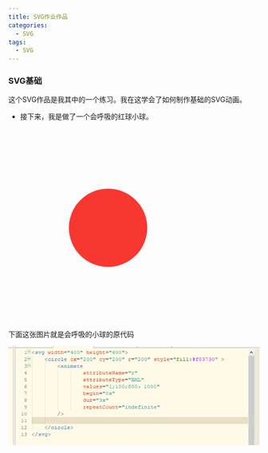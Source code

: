 ```yaml
---
title: SVG作业作品
categories:
  - SVG
tags:
  - SVG
---
```


### SVG基础
这个SVG作品是我其中的一个练习。我在这学会了如何制作基础的SVG动画。
- 接下来，我是做了一个会呼吸的红球小球。
<section>
<head>
<body>

<svg width="400" height="400">
<circle cx="200" cy="200" r="200" style="fill:#f83730" >
<animate
attributeName="r"
attributeType="XML"
values="1;100;800，1000"
begin="0s"
dur="3s"
repeatCount="indefinite"
/>

</circle>
</svg>
</body>
</head>
</section>
下面这张图片就是会呼吸的小球的原代码

![](/assets/images/SVGbasis.png)

